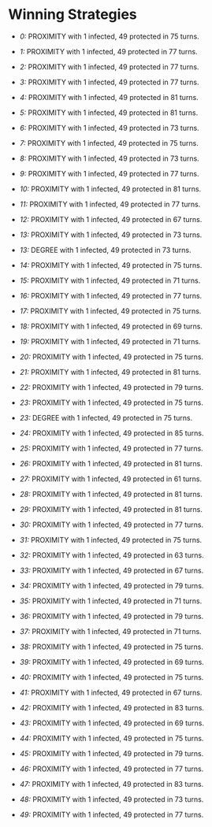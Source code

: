 # Winning Strategies

* _0:_ PROXIMITY with 1 infected, 49 protected in 75 turns.


* _1:_ PROXIMITY with 1 infected, 49 protected in 77 turns.


* _2:_ PROXIMITY with 1 infected, 49 protected in 77 turns.


* _3:_ PROXIMITY with 1 infected, 49 protected in 77 turns.


* _4:_ PROXIMITY with 1 infected, 49 protected in 81 turns.


* _5:_ PROXIMITY with 1 infected, 49 protected in 81 turns.


* _6:_ PROXIMITY with 1 infected, 49 protected in 73 turns.


* _7:_ PROXIMITY with 1 infected, 49 protected in 75 turns.


* _8:_ PROXIMITY with 1 infected, 49 protected in 73 turns.


* _9:_ PROXIMITY with 1 infected, 49 protected in 77 turns.


* _10:_ PROXIMITY with 1 infected, 49 protected in 81 turns.


* _11:_ PROXIMITY with 1 infected, 49 protected in 77 turns.


* _12:_ PROXIMITY with 1 infected, 49 protected in 67 turns.


* _13:_ PROXIMITY with 1 infected, 49 protected in 73 turns.


* _13:_ DEGREE with 1 infected, 49 protected in 73 turns.


* _14:_ PROXIMITY with 1 infected, 49 protected in 75 turns.


* _15:_ PROXIMITY with 1 infected, 49 protected in 71 turns.


* _16:_ PROXIMITY with 1 infected, 49 protected in 77 turns.


* _17:_ PROXIMITY with 1 infected, 49 protected in 75 turns.


* _18:_ PROXIMITY with 1 infected, 49 protected in 69 turns.


* _19:_ PROXIMITY with 1 infected, 49 protected in 71 turns.


* _20:_ PROXIMITY with 1 infected, 49 protected in 75 turns.


* _21:_ PROXIMITY with 1 infected, 49 protected in 81 turns.


* _22:_ PROXIMITY with 1 infected, 49 protected in 79 turns.


* _23:_ PROXIMITY with 1 infected, 49 protected in 75 turns.


* _23:_ DEGREE with 1 infected, 49 protected in 75 turns.


* _24:_ PROXIMITY with 1 infected, 49 protected in 85 turns.


* _25:_ PROXIMITY with 1 infected, 49 protected in 77 turns.


* _26:_ PROXIMITY with 1 infected, 49 protected in 81 turns.


* _27:_ PROXIMITY with 1 infected, 49 protected in 61 turns.


* _28:_ PROXIMITY with 1 infected, 49 protected in 81 turns.


* _29:_ PROXIMITY with 1 infected, 49 protected in 81 turns.


* _30:_ PROXIMITY with 1 infected, 49 protected in 77 turns.


* _31:_ PROXIMITY with 1 infected, 49 protected in 75 turns.


* _32:_ PROXIMITY with 1 infected, 49 protected in 63 turns.


* _33:_ PROXIMITY with 1 infected, 49 protected in 67 turns.


* _34:_ PROXIMITY with 1 infected, 49 protected in 79 turns.


* _35:_ PROXIMITY with 1 infected, 49 protected in 71 turns.


* _36:_ PROXIMITY with 1 infected, 49 protected in 79 turns.


* _37:_ PROXIMITY with 1 infected, 49 protected in 71 turns.


* _38:_ PROXIMITY with 1 infected, 49 protected in 75 turns.


* _39:_ PROXIMITY with 1 infected, 49 protected in 69 turns.


* _40:_ PROXIMITY with 1 infected, 49 protected in 75 turns.


* _41:_ PROXIMITY with 1 infected, 49 protected in 67 turns.


* _42:_ PROXIMITY with 1 infected, 49 protected in 83 turns.


* _43:_ PROXIMITY with 1 infected, 49 protected in 69 turns.


* _44:_ PROXIMITY with 1 infected, 49 protected in 75 turns.


* _45:_ PROXIMITY with 1 infected, 49 protected in 79 turns.


* _46:_ PROXIMITY with 1 infected, 49 protected in 77 turns.


* _47:_ PROXIMITY with 1 infected, 49 protected in 83 turns.


* _48:_ PROXIMITY with 1 infected, 49 protected in 73 turns.


* _49:_ PROXIMITY with 1 infected, 49 protected in 77 turns.


